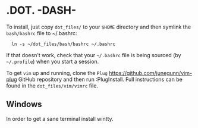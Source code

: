 # .DOT. -DASH-

To install, just copy `dot_files/` to your `$HOME` directory and then symlink the `bash/bashrc` file to ~/.bashrc:

```{.bash}
  ln -s ~/dot_files/bash/bashrc ~/.bashrc
```

If that doesn't work, check that your `~/.bashrc` file is being sourced (by `~/.profile`) when you start a session.

To get `vim` up and running, clone the `Plug` <https://github.com/junegunn/vim-plug> GitHub repository and then run :PlugInstall.
Full instructions can be found in the `dot_files/vim/vimrc` file.


## Windows

In order to get a sane terminal install wintty.

